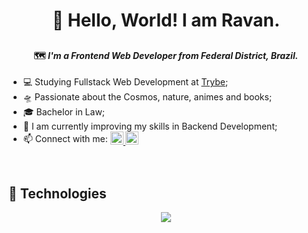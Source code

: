<h1 align="center"> 🧠 Hello, World! I am Ravan.</h1>

## <h4 align="center">🗺️ <i>I'm a <strong>Frontend Web Developer</strong> from Federal District, Brazil.</i></h4>
 
- 💻 Studying Fullstack Web Development at <a href="https://betrybe.com">Trybe</a>;
- 🛸 Passionate about the Cosmos, nature, animes and books;
- 🎓 Bachelor in Law;
- 🚀 I am currently improving my skills in Backend Development;
- 📫 Connect with me: <sub><a href="https://www.linkedin.com/in/ravan-bezerra/">	<img height='21px' src="https://img.shields.io/badge/LinkedIn-0077B5?style=for-the-badge&logo=linkedin&logoColor=white" />
	<a href="mailto:ravanbezti@gmail.com">	<img height='21px' src="https://img.shields.io/badge/Gmail-D14836?style=for-the-badge&logo=gmail&logoColor=white" />
		<a/></sub>

<br>

## 🔭 Technologies

<div align="center">
  <img src="https://skillicons.dev/icons?i=js,react,redux,html,css,docker,mysql,jest,git,github"></img>
</div>
  
<br>


  
  
  
